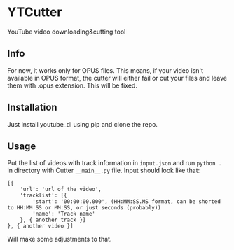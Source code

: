 # YTCutter
YouTube video downloading&amp;cutting tool

## Info

For now, it works only for OPUS files. This means, if your video isn't available in OPUS format, the cutter will either fail or cut your files and leave them with .opus extension. This will be fixed.

## Installation
Just install youtube_dl using pip and clone the repo.

## Usage
Put the list of videos with track information in `input.json` and run `python .` in directory with Cutter `__main__.py` file.
Input should look like that:
```
[{
    'url': 'url of the video',
    'tracklist': [{
        'start': '00:00:00.000', (HH:MM:SS.MS format, can be shorted to HH:MM:SS or MM:SS, or just seconds (probably))
        'name': 'Track name'
    }, { another track }]
}, { another video }]
```

Will make some adjustments to that.
